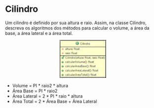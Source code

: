 <h1>Cilindro</h1>

<p>Um cilindro é definido por sua altura e raio. Assim, na classe Cilindro, descreva os algoritmos
dos métodos para calcular o volume, a área da base, a área lateral e a área total.</p>

<p align=center>
    <img src="img/cilindro.png" width=150>
</p>

<ul>
    <li>Volume = PI * raio2 * altura</li>
    <li>Área Base = PI * raio2</li>
    <li>Área Lateral = 2 * PI * raio * altura</li>
    <li>Área Total = 2 * Área Base + Área Lateral</li>
</ul>